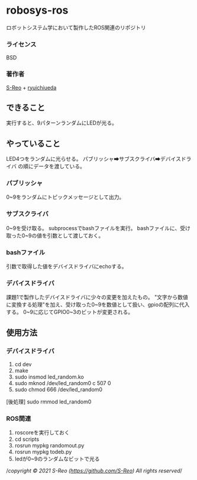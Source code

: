 # robosys-ros
ロボットシステム学において製作したROS関連のリポジトリ

### ライセンス  
  BSD
### 著作者    
  [S-Reo](https://github.com/S-Reo) + [ryuichiueda](https://github.com/ryuichiueda)
## できること
実行すると、9パターンランダムにLEDが光る。

## やっていること
LED4つをランダムに光らせる。
パブリッシャ➡サブスクライバ➡デバイスドライバ
の順にデータを渡している。

### パブリッシャ
0~9をランダムにトピックメッセージとして出力。

### サブスクライバ
0~9を受け取る。
subprocessでbashファイルを実行。
bashファイルに、受け取った0~9の値を引数として渡しておく。

### bashファイル
引数で取得した値をデバイスドライバにechoする。

### デバイスドライバ
課題1で製作したデバイスドライバに少々の変更を加えたもの。
"文字から数値に変換する処理"を加え、受け取った0~9を数値として扱い、gpioの配列に代入する。
0~9に応じてGPIO0~3のビットが変更される。


## 使用方法

### デバイスドライバ
1. cd dev
2. make
3. sudo insmod led_random.ko
4. sudo mknod /dev/led_random0 c 507 0
5. sudo chmod 666 /dev/led_random0

[後処理] 
sudo rmmod led_random0

### ROS関連
1. roscoreを実行しておく
2. cd scripts
3. rosrun mypkg randomout.py
4. rosrun mypkg todeb.py
5. ledが0~9のランダムなビットで光る


/*copyright © 2021 S-Reo (https://github.com/S-Reo) All rights reserved*/
